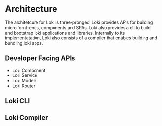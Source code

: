 # Architecture

The architetcure for Loki is three-pronged. Loki provides APIs for building micro fornt-ends, components and SPAs. Loki also provides a cli to build and bootstrap loki applications and libraries. Internally to its implementatation, Loki also consists of a compiler that enables building and bundling loki apps.

## Developer Facing APIs
- Loki Component
- Loki Service
- Loki Model?
- Loki Router

## Loki CLI

## Loki Compiler